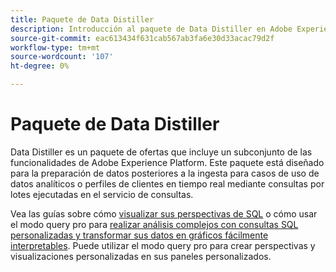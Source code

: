 ```yaml
---
title: Paquete de Data Distiller
description: Introducción al paquete de Data Distiller en Adobe Experience Platform.
source-git-commit: eac613434f631cab567ab3fa6e30d33acac79d2f
workflow-type: tm+mt
source-wordcount: '107'
ht-degree: 0%

---
```


# Paquete de Data Distiller

Data Distiller es un paquete de ofertas que incluye un subconjunto de las funcionalidades de Adobe Experience Platform. Este paquete está diseñado para la preparación de datos posteriores a la ingesta para casos de uso de datos analíticos o perfiles de clientes en tiempo real mediante consultas por lotes ejecutadas en el servicio de consultas.

Vea las guías sobre cómo [visualizar sus perspectivas de SQL](../../dashboards/sql-insights-query-pro-mode/overview.md) o cómo usar el modo query pro para [realizar análisis complejos con consultas SQL personalizadas y transformar sus datos en gráficos fácilmente interpretables](../../dashboards/sql-insights-query-pro-mode/overview.md). Puede utilizar el modo query pro para crear perspectivas y visualizaciones personalizadas en sus paneles personalizados.

